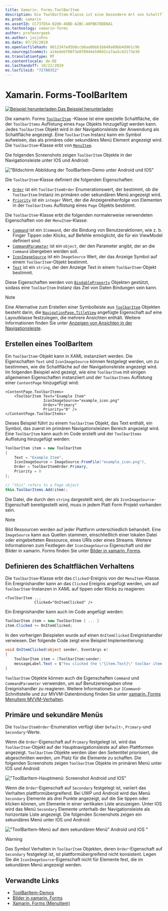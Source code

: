 ```yaml
---
title: Xamarin. Forms-ToolBarItem
description: Die ToolBarItem-Klasse ist eine besondere Art von Schaltfläche, die in der Navigationsleiste einer Anwendung verwendet wird.
ms.prod: xamarin
ms.assetId: CC737D54-0280-46BD-A2BC-A0FB67DDD6A1
ms.technology: xamarin-forms
author: profexorgeek
ms.author: jusjohns
ms.date: 07/29/2019
ms.openlocfilehash: 0812347e85b0ccb6aa0bbb16649a89bb4d961c9b
ms.sourcegitcommit: a14edebf00f3e0f8944e59042ca7aa5c42173e30
ms.translationtype: MT
ms.contentlocale: de-DE
ms.lasthandoff: 10/22/2019
ms.locfileid: "72780352"
---
```

# <a name="xamarinforms-toolbaritem"></a>Xamarin. Forms-ToolBarItem

[![Beispiel herunterladen](~/media/shared/download.png) Das Beispiel herunterladen](https://docs.microsoft.com/samples/xamarin/xamarin-forms-samples/userinterface-toolbaritem/)

Die xamarin. Forms [`ToolbarItem`](xref:Xamarin.Forms.ToolbarItem) -Klasse ist eine spezielle Schaltfläche, die der `ToolbarItems` Auflistung eines `Page` Objekts hinzugefügt werden kann. Jedes `ToolbarItem` Objekt wird in der Navigationsleiste der Anwendung als Schaltfläche angezeigt. Eine `ToolbarItem` Instanz kann ein Symbol aufweisen, das als primäres oder sekundäres Menü Element angezeigt wird. Die `ToolbarItem`-Klasse erbt von [`MenuItem`](xref:Xamarin.Forms.MenuItem).

Die folgenden Screenshots zeigen `ToolbarItem` Objekte in der Navigationsleiste unter IOS und Android:

!["Bildschirm Abbildung der ToolBarItem-Demo unter Android und IOS"](toolbaritem-images/toolbaritem-device-screenshot.png "Bildschirm Abbildung von ToolBarItem-Demo unter Android und IOS")

Die `ToolbarItem`-Klasse definiert die folgenden Eigenschaften:

* [`Order`](xref:Xamarin.Forms.ToolbarItem.Order) ist ein `ToolbarItemOrder` Enumerationswert, der bestimmt, ob die `ToolbarItem` Instanz im primären oder sekundären Menü angezeigt wird.
* [`Priority`](xref:Xamarin.Forms.ToolbarItem.Priority) ist ein `integer` Wert, der die Anzeigereihenfolge von Elementen in der `ToolbarItems` Auflistung eines `Page` Objekts bestimmt.

Die `ToolbarItem`-Klasse erbt die folgenden normalerweise verwendeten Eigenschaften von der `MenuItem`-Klasse:

* [`Command`](xref:Xamarin.Forms.MenuItem.Command) ist ein `ICommand`, der die Bindung von Benutzeraktionen, wie z. b. Finger Tippen oder Klicks, auf Befehle ermöglicht, die für ein ViewModel definiert sind.
* [`CommandParameter`](xref:Xamarin.Forms.MenuItem.CommandParameter) ist ein `object`, der den Parameter angibt, der an die `Command` übergeben werden soll.
* [`IconImageSource`](xref:Xamarin.Forms.MenuItem.IconImageSource) ist ein `ImageSource` Wert, der das Anzeige Symbol auf einem `ToolbarItem`-Objekt bestimmt.
* [`Text`](xref:Xamarin.Forms.MenuItem.Text) ist ein `string`, der den Anzeige Text in einem `ToolbarItem`-Objekt bestimmt.

Diese Eigenschaften werden von [`BindableProperty`](xref:Xamarin.Forms.BindableProperty) Objekten gestützt, sodass eine `ToolbarItem` Instanz das Ziel von Daten Bindungen sein kann.

> [!NOTE]
> Eine Alternative zum Erstellen einer Symbolleiste aus [`ToolbarItem`](xref:Xamarin.Forms.ToolbarItem) Objekten besteht darin, die [`NavigationPage.TitleView`](xref:Xamarin.Forms.NavigationPage.TitleViewProperty) angefügte Eigenschaft auf eine Layoutklasse festzulegen, die mehrere Ansichten enthält. Weitere Informationen finden Sie unter [Anzeigen von Ansichten in der Navigationsleiste](~/xamarin-forms/app-fundamentals/navigation/hierarchical.md#displaying-views-in-the-navigation-bar).

## <a name="create-a-toolbaritem"></a>Erstellen eines ToolBarItem

Ein `ToolbarItem`-Objekt kann in XAML instanziiert werden. Die Eigenschaften `Text` und `IconImageSource` können festgelegt werden, um zu bestimmen, wie die Schaltfläche auf der Navigationsleiste angezeigt wird. Im folgenden Beispiel wird gezeigt, wie eine `ToolbarItem` mit einigen allgemeinen Eigenschaften instanziiert und der `ToolbarItems` Auflistung einer `ContentPage` hinzugefügt wird:

```xaml
<ContentPage.ToolbarItems>
    <ToolbarItem Text="Example Item"
                 IconImageSource="example_icon.png"
                 Order="Primary"
                 Priority="0" />
</ContentPage.ToolbarItems>
```

Dieses Beispiel führt zu einem `ToolbarItem` Objekt, das Text enthält, ein Symbol, das zuerst im primären Navigationsleisten Bereich angezeigt wird. Eine `ToolbarItem` kann auch im Code erstellt und der `ToolbarItems` Auflistung hinzugefügt werden:

```csharp
ToolbarItem item = new ToolbarItem
{
    Text = "Example Item",
    IconImageSource = ImageSource.FromFile("example_icon.png"),
    Order = ToolbarItemOrder.Primary,
    Priority = 0
};

// "this" refers to a Page object
this.ToolbarItems.Add(item);
```

Die Datei, die durch den `string` dargestellt wird, der als `IconImageSource`-Eigenschaft bereitgestellt wird, muss in jedem Platt Form Projekt vorhanden sein.

> [!NOTE]
> Bild Ressourcen werden auf jeder Plattform unterschiedlich behandelt. Eine `ImageSource` kann aus Quellen stammen, einschließlich einer lokalen Datei oder eingebetteten Ressource, eines URIs oder eines Streams. Weitere Informationen zum Festlegen der `IconImageSource` Eigenschaft und der Bilder in xamarin. Forms finden Sie unter [Bilder in xamarin. Forms](~/xamarin-forms/user-interface/images.md).

## <a name="define-button-behavior"></a>Definieren des Schaltflächen Verhaltens

Die `ToolbarItem`-Klasse erbt das `Clicked`-Ereignis von der `MenuItem`-Klasse. Ein Ereignishandler kann an das `Clicked` Ereignis angefügt werden, um auf `ToolbarItem`-Instanzen in XAML auf tippen oder Klicks zu reagieren:

```xaml
<ToolbarItem ...
             Clicked="OnItemClicked" />
```

Ein Ereignishandler kann auch im Code angefügt werden:

```csharp
ToolbarItem item = new ToolbarItem { ... }
item.Clicked += OnItemClicked;
```

In den vorherigen Beispielen wurde auf einen `OnItemClicked` Ereignishandler verwiesen. Der folgende Code zeigt eine Beispiel Implementierung:

```csharp
void OnItemClicked(object sender, EventArgs e)
{
    ToolbarItem item = (ToolbarItem)sender;
    messageLabel.Text = $"You clicked the \"{item.Text}\" toolbar item.";
}
```

`ToolbarItem` Objekte können auch die Eigenschaften `Command` und `CommandParameter` verwenden, um auf Benutzereingaben ohne Ereignishandler zu reagieren. Weitere Informationen zur `ICommand`-Schnittstelle und zur MVVM-Datenbindung finden Sie unter [xamarin. Forms MenuItem MVVM-Verhalten](~/xamarin-forms/user-interface/menuitem.md#define-menuitem-behavior-with-mvvm).

## <a name="primary-and-secondary-menus"></a>Primäre und sekundäre Menüs

Die `ToolbarItemOrder`-Enumeration verfügt über `Default`-, `Primary`-und `Secondary`-Werte.

Wenn die `Order`-Eigenschaft auf `Primary` festgelegt ist, wird das `ToolbarItem`-Objekt auf der Hauptnavigationsleiste auf allen Plattformen angezeigt. `ToolbarItem` Objekte werden über den Seitentitel priorisiert, die abgeschnitten werden, um Platz für die Elemente zu schaffen. Die folgenden Screenshots zeigen `ToolbarItem` Objekte im primären Menü unter IOS und Android:

!["ToolBarItem-Hauptmenü: Screenshot Android und IOS"](toolbaritem-images/toolbaritem-primary-menu.png "Bildschirm Abbildung des primären ToolBarItem-Menüs unter Android und IOS")

Wenn die `Order`-Eigenschaft auf `Secondary` festgelegt ist, variiert das Verhalten plattformübergreifend. Bei UWP und Android wird das Menü `Secondary` Elemente als drei Punkte angezeigt, auf die Sie tippen oder klicken können, um Elemente in einer vertikalen Liste anzuzeigen. Unter IOS wird das Menü `Secondary` Elemente unterhalb der Navigationsleiste als horizontale Liste angezeigt. Die folgenden Screenshots zeigen ein sekundäres Menü unter IOS und Android:

!["ToolBarItem-Menü auf dem sekundären Menü" Android und IOS "](toolbaritem-images/toolbaritem-secondary-menu.png "Bildschirm Abbildung des sekundären ToolBarItem-Menüs unter Android und IOS")

> [!WARNING]
> Das Symbol Verhalten in `ToolbarItem` Objekten, deren `Order`-Eigenschaft auf `Secondary` festgelegt ist, ist plattformübergreifend nicht konsistent. Legen Sie die `IconImageSource`-Eigenschaft nicht für Elemente fest, die im sekundären Menü angezeigt werden.

## <a name="related-links"></a>Verwandte Links

* [ToolBarItem-Demos](https://docs.microsoft.com/samples/xamarin/xamarin-forms-samples/userinterface-toolbaritem/)
* [Bilder in xamarin. Forms](~/xamarin-forms/user-interface/images.md)
* [Xamarin. Forms (MenuItem)](~/xamarin-forms/user-interface/menuitem.md)
